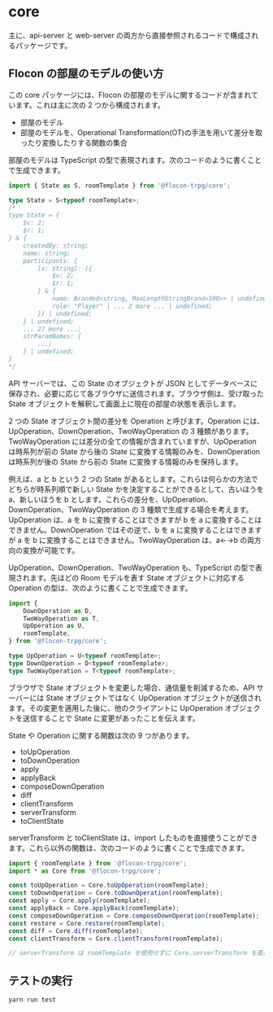 # core

主に、api-server と web-server の両方から直接参照されるコードで構成されるパッケージです。

## Flocon の部屋のモデルの使い方

この core パッケージには、Flocon の部屋のモデルに関するコードが含まれています。これは主に次の 2 つから構成されます。

-   部屋のモデル
-   部屋のモデルを、Operational Transformation(OT)の手法を用いて差分を取ったり変換したりする関数の集合

部屋のモデルは TypeScript の型で表現されます。次のコードのように書くことで生成できます。

```typescript
import { State as S, roomTemplate } from '@flocon-trpg/core';

type State = S<typeof roomTemplate>;
/*
type State = {
    $v: 2;
    $r: 1;
} & {
    createdBy: string;
    name: string;
    participants: {
        [x: string]: ({
            $v: 2;
            $r: 1;
        } & {
            name: Branded<string, MaxLengthStringBrand<100>> | undefined;
            role: "Player" | ... 2 more ... | undefined;
        }) | undefined;
    } | undefined;
    ... 27 more ...;
    strParamNames: {
        ...;
    } | undefined;
}
*/
```

API サーバーでは、この State のオブジェクトが JSON としてデータベースに保存され、必要に応じて各ブラウザに送信されます。ブラウザ側は、受け取った State オブジェクトを解釈して画面上に現在の部屋の状態を表示します。

2 つの State オブジェクト間の差分を Operation と呼びます。Operation には、UpOperation、DownOperation、TwoWayOperation の 3 種類があります。TwoWayOperation には差分の全ての情報が含まれていますが、UpOperation は時系列が前の State から後の State に変換する情報のみを、DownOperation は時系列が後の State から前の State に変換する情報のみを保持します。

例えば、a と b という 2 つの State があるとします。これらは何らかの方法でどちらが時系列順で新しい State かを決定することができるとして、古いほうを a、新しいほうを b とします。これらの差分を、UpOperation、DownOperation、TwoWayOperation の 3 種類で生成する場合を考えます。UpOperation は、a を b に変換することはできますが b を a に変換することはできません。DownOperation ではその逆で、b を a に変換することはできますが a を b に変換することはできません。TwoWayOperation は、a←→b の両方向の変換が可能です。

UpOperation、DownOperation、TwoWayOperation も、TypeScript の型で表現されます。先ほどの Room モデルを表す State オブジェクトに対応する Operation の型は、次のように書くことで生成できます。

```typescript
import {
    DownOperation as D,
    TwoWayOperation as T,
    UpOperation as U,
    roomTemplate,
} from '@flocon-trpg/core';

type UpOperation = U<typeof roomTemplate>;
type DownOperation = D<typeof roomTemplate>;
type TwoWayOperation = T<typeof roomTemplate>;
```

ブラウザで State オブジェクトを変更した場合、通信量を削減するため、API サーバーには State オブジェクトではなく UpOperation オブジェクトが送信されます。その変更を適用した後に、他のクライアントに UpOperation オブジェクトを送信することで State に変更があったことを伝えます。

State や Operation に関する関数は次の 9 つがあります。

-   toUpOperation
-   toDownOperation
-   apply
-   applyBack
-   composeDownOperation
-   diff
-   clientTransform
-   serverTransform
-   toClientState

serverTransform と toClientState は、import したものを直接使うことができます。これら以外の関数は、次のコードのように書くことで生成できます。

```typescript
import { roomTemplate } from '@flocon-trpg/core';
import * as Core from '@flocon-trpg/core';

const toUpOperation = Core.toUpOperation(roomTemplate);
const toDownOperation = Core.toDownOperation(roomTemplate);
const apply = Core.apply(roomTemplate);
const applyBack = Core.applyBack(roomTemplate);
const composeDownOperation = Core.composeDownOperation(roomTemplate);
const restore = Core.restore(roomTemplate);
const diff = Core.diff(roomTemplate);
const clientTransform = Core.clientTransform(roomTemplate);

// serverTransform は roomTemplate を使用せずに Core.serverTransform を直接使う。toClientState も同様。
```

## テストの実行

`yarn run test`

[^1]: 理論上は composeUpOperation と composeTwoWayOperation も実装できますが、現時点では使う場面がないため実装していません。
